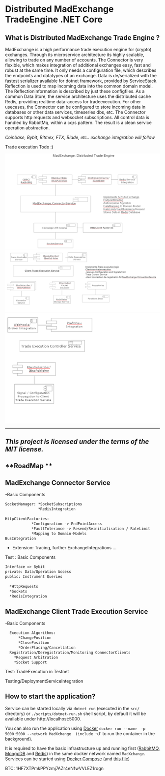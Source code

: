 # Distributed MadExchange TradeEngine .NET Core

  

**What is Distributed MadExchange Trade Engine ?**
----------------

MadExchange is a high performance trade execution engine for (crypto) exchanges. Through its microservice architecture its highly scalable, allowing to trade on any number of accounts.
The Connector is very flexible, which makes integration of additional exchanges easy, fast and robust at the same time.
It only needs a configuration file, which describes the endpoints and datatypes of an exchange. 
Data is de/serialized with the fastest serializer available for dotnet framework, provided by ServiceStack. 
Reflection is used to map incoming data into the common domain model. The Reflectioninformation is described by just these configfiles.
As a common Data Store, the service architecture uses the distributed 
cache Redis, providing realtime data-access for tradeexecution. 
For other usecases, the Connector can be configured to store incoming data in databases or other data services, timeseries dbs, etc.
The Connector supports http requests and websocket subscriptions.
All control data is handled by RabbitMq, within a cqrs pattern.
The result is a clean service operation abstraction.

*Coinbase, Bybit, Bitmex, FTX, Blade, etc.. exchange integration will follow*

Trade execution
Todo :)

![MadExchange.Connector.Service](/MadExchange.Connector.Service.png)
![MadExchange.TradeExecution.Service](/MadExchange.TradeExecution.Service.png)
![MadExchange.TradeController.Service + DataAggregationService](/MadExchange.Controller.Service+DataAggregation.Service.png)

 ---------------
 *This project is licensed under the terms of the MIT license.*
 ---------------

**RoadMap **
----------------

MadExchange Connector Service
--
  -Basic Components
    
    SocketManager: *SocketSubscriptions
                   *RedisIntegration    
    
    HttpClientFactories: 
                *Configuration -> EndPointAccess                
                *FaultTolerance -> Resend/Reinitialisation / RateLimit                
                *Mapping to Domain-Models                
    BusIntegration
   
  - Extension: Tracing, further ExchangeIntegrations ...
  
Test : Basic Components

    Interface => Bybit
    private: Data/Operation Access
    public: Instrument Queries

      *HttpRequests
      *Sockets
      *RedisIntegration

 

MadExchange Client Trade Execution Service
--
   -Basic Components
      
      Execution Algorithms:
          *ChangePosition
          *ClosePosition
          *OrderPlacing/Cancellation         
      Registration/Deregistration/Monitoring ConnectorClients
        *Request Arbitration
        *Socket Support

  Test: TradeExecution in Testnet


  Testing/DeploymentServiceIntegration
  

**How to start the application?**
----------------

Service can be started locally via `dotnet run` (executed in the `src/` directory) or `./scripts/dotnet-run.sh` shell script, by default it will be available under http://localhost:5000.

You can also run the application using [Docker](https://www.docker.com) `docker run --name  -p 5000:5000 --network MadXchange  (include `-d` to run the container in the background).

It is required to have the basic infrastructure up and running first ([RabbitMQ](https://www.rabbitmq.com), [MongoDB](https://www.mongodb.com) and [Redis](https://redis.io)) in the same docker network named `MadXchange`. Services can be started using [Docker Compose](https://docs.docker.com/compose) (and [this file](https://github.com/diplinfmarkodrews/MadXchange/blob/master/compose/docker-compose-infrastructure.yml)) 

BTC: 1HF7XTPmkPPYzmj7AZr4eNfwVVLEZ1rogn
